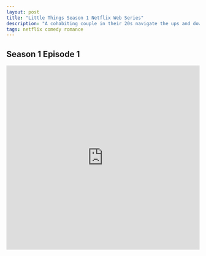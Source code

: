 ```yaml
---
layout: post
title: "Little Things Season 1 Netflix Web Series"
description: "A cohabiting couple in their 20s navigate the ups and downs of work, modern-day relationships and finding themselves in contemporary Bengaluru. "
tags: netflix comedy romance
---
```



## Season 1 Episode 1

<div class="responsive-container">
<iframe src="https://drive.google.com/file/d/1opVJFDRIR6jpJW4m1UqvvDIrxnSQMjmE/preview" frameborder="0" marginwidth="0" marginheight="0" scrolling="NO" width="100%" height="480" allowfullscreen></iframe>
<div style="width: 80px; height: 80px; position: absolute; opacity: 0; right: 0px; top: 0px;"> </div></div>